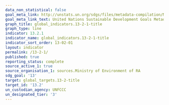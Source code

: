 ```yaml
---
data_non_statistical: false
goal_meta_link: http://unstats.un.org/sdgs/files/metadata-compilation/Metadata-Goal-13.pdf
goal_meta_link_text: United Nations Sustainable Development Goals Metadata (pdf 759kB)
graph_title: global_indicators.13-2-1-title
graph_type: line
indicator: 13.2.1
indicator_name: global_indicators.13-2-1-title
indicator_sort_order: 13-02-01
layout: indicator
permalink: /13-2-1/
published: true
reporting_status: complete
source_active_1: true
source_organisation_1: sources.Ministry of Environment of RA
sdg_goal: '13'
target: global_targets.13-2-title
target_id: '13.2'
un_custodian_agency: UNFCCC
un_designated_tier: '3'
---
```

